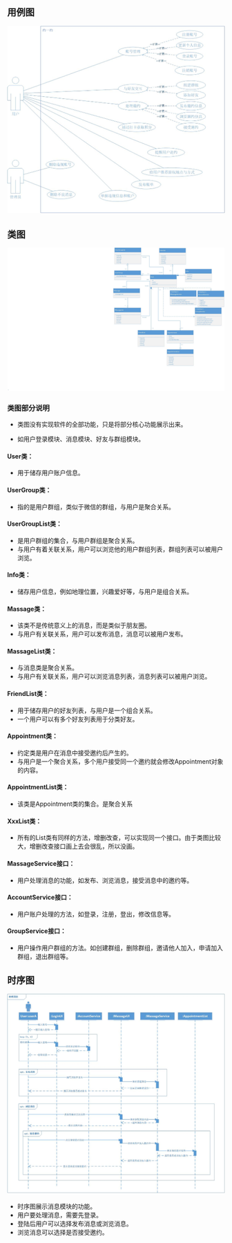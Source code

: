 ## 用例图

![用例图.jpg](./用例图.jpg)

## 类图

![类图.jpg](./类图.jpg)

### 类图部分说明

- 类图没有实现软件的全部功能，只是将部分核心功能展示出来。

- 如用户登录模块、消息模块、好友与群组模块。

####	User类：

- 用于储存用户账户信息。

#### UserGroup类：

- 指的是用户群组，类似于微信的群组，与用户是聚合关系。

#### UserGroupList类：

- 是用户群组的集合，与用户群组是聚合关系。
- 与用户有着关联关系，用户可以浏览他的用户群组列表，群组列表可以被用户浏览。

#### Info类：

- 储存用户信息，例如地理位置，兴趣爱好等，与用户是组合关系。

#### Massage类：

- 该类不是传统意义上的消息，而是类似于朋友圈。
- 与用户有关联关系，用户可以发布消息，消息可以被用户发布。

#### MassageList类：

- 与消息类是聚合关系。
- 与用户有关联关系，用户可以浏览消息列表，消息列表可以被用户浏览。

#### FriendList类： 

- 用于储存用户的好友列表，与用户是一个组合关系。
- 一个用户可以有多个好友列表用于分类好友。

#### Appointment类：

- 约定类是用户在消息中接受邀约后产生的。
- 与用户是一个聚合关系，多个用户接受同一个邀约就会修改Appointment对象的内容。

#### AppointmentList类：

- 该类是Appointment类的集合。是聚合关系

#### XxxList类：

- 所有的List类有同样的方法，增删改查，可以实现同一个接口。由于类图比较大，增删改查接口画上去会很乱，所以没画。

#### MassageService接口：

- 用户处理消息的功能，如发布、浏览消息，接受消息中的邀约等。

#### AccountService接口：

- 用户账户处理的方法，如登录，注册，登出，修改信息等。

#### GroupService接口：

- 用户操作用户群组的方法。如创建群组，删除群组，邀请他人加入，申请加入群组，退出群组等。

## 时序图

![时序图.jpg](./时序图.jpg)

- 时序图展示消息模块的功能。
- 用户要处理消息，需要先登录。
- 登陆后用户可以选择发布消息或浏览消息。
- 浏览消息可以选择是否接受邀约。

